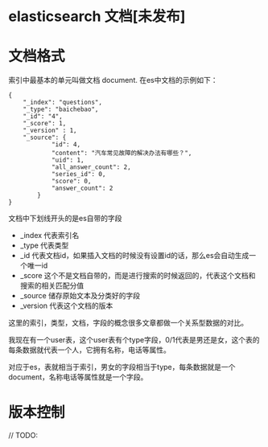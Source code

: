 # elasticsearch 文档[未发布]

# 文档格式

索引中最基本的单元叫做文档 document. 在es中文档的示例如下：

```
{
    "_index": "questions",
    "_type": "baichebao",
    "_id": "4",
    "_score": 1,
    "_version" : 1,
    "_source": {
            "id": 4,
            "content": "汽车常见故障的解决办法有哪些？",
            "uid": 1,
            "all_answer_count": 2,
            "series_id": 0,
            "score": 0,
            "answer_count": 2
        }
}
```

文档中下划线开头的是es自带的字段

* \_index 代表索引名
* \_type 代表类型
* \_id 代表文档id，如果插入文档的时候没有设置id的话，那么es会自动生成一个唯一id
* \_score 这个不是文档自带的，而是进行搜索的时候返回的，代表这个文档和搜索的相关匹配分值
* \_source 储存原始文本及分类好的字段
* \_version 代表这个文档的版本

这里的索引，类型，文档，字段的概念很多文章都做一个关系型数据的对比。

我现在有一个user表，这个user表有个type字段，0/1代表是男还是女，这个表的每条数据就代表一个人，它拥有名称，电话等属性。

对应于es，表就相当于索引，男女的字段相当于type，每条数据就是一个document，名称电话等属性就是一个字段。

# 版本控制

// TODO:
